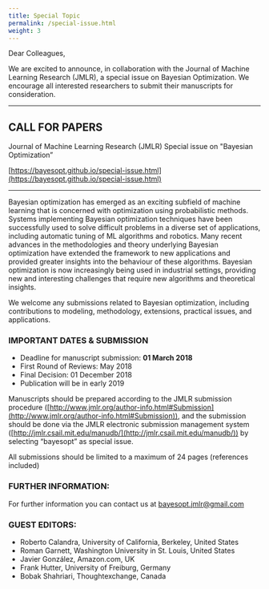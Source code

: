 ```yaml
---
title: Special Topic
permalink: /special-issue.html
weight: 3
---
```


Dear Colleagues,

We are excited to announce, in collaboration with the Journal of Machine Learning Research (JMLR), a special issue on Bayesian Optimization. We encourage all interested researchers to submit their manuscripts for consideration.


--------

## CALL FOR PAPERS

Journal of Machine Learning Research (JMLR)
Special issue on "Bayesian Optimization”

[https://bayesopt.github.io/special-issue.html](https://bayesopt.github.io/special-issue.html)

--------

Bayesian optimization has emerged as an exciting subfield of machine learning that is concerned with optimization using probabilistic methods. Systems implementing Bayesian optimization techniques have been successfully used to solve difficult problems in a diverse set of applications, including automatic tuning of ML algorithms and robotics. Many recent advances in the methodologies and theory underlying Bayesian optimization have extended the framework to new applications and provided greater insights into the behaviour of these algorithms. Bayesian optimization is now increasingly being used in industrial settings, providing new and interesting challenges that require new algorithms and theoretical insights.

We welcome any submissions related to Bayesian optimization, including contributions to modeling, methodology, extensions, practical issues, and applications.


### IMPORTANT DATES & SUBMISSION
- Deadline for manuscript submission: **01 March 2018**
- First Round of Reviews: May 2018 
- Final Decision: 01 December 2018
- Publication will be in early 2019

Manuscripts should be prepared according to the JMLR submission procedure ([http://www.jmlr.org/author-info.html#Submission](http://www.jmlr.org/author-info.html#Submission)), and the submission should be done via the JMLR electronic submission management system ([http://jmlr.csail.mit.edu/manudb/](http://jmlr.csail.mit.edu/manudb/)) by selecting “bayesopt” as special issue.

All submissions should be limited to a maximum of 24 pages (references included)


### FURTHER INFORMATION: 
For further information you can contact us at [bayesopt.jmlr@gmail.com](mailto:bayesopt.jmlr@gmail.com)


### GUEST EDITORS:
- Roberto Calandra, University of California, Berkeley, United States
- Roman Garnett, Washington University in St. Louis, United States
- Javier González, Amazon.com, UK
- Frank Hutter, University of Freiburg, Germany
- Bobak Shahriari, Thoughtexchange, Canada
